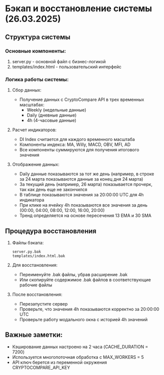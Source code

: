 # Бэкап и восстановление системы (26.03.2025)

## Структура системы

### Основные компоненты:
1. server.py - основной файл с бизнес-логикой
2. templates/index.html - пользовательский интерфейс

### Логика работы системы:
1. Сбор данных:
   - Получение данных с CryptoCompare API в трех временных масштабах:
     * Weekly (недельные данные)
     * Daily (дневные данные)
     * 4h (4-часовые данные)

2. Расчет индикаторов:
   - DI Index считается для каждого временного масштаба
   - Компоненты индекса: MA, Willy, MACD, OBV, MFI, AD
   - Все компоненты суммируются для получения итогового значения

3. Отображение данных:
   - Daily данные показываются за тот же день (например, в строке за 24 марта показываются данные за конец дня 24 марта)
   - За текущий день (например, 26 марта) показывается прочерк, так как день еще не закончился
   - В таблице показываются значения за 20:00:00 UTC для 4h индикатора
   - При клике на ячейку 4h показываются все значения за день (00:00, 04:00, 08:00, 12:00, 16:00, 20:00)
   - Тренд определяется на основе пересечения 13 EMA и 30 SMA

## Процедура восстановления

1. Файлы бэкапа:
   ```
   server.py.bak
   templates/index.html.bak
   ```

2. Для восстановления:
   - Переименуйте .bak файлы, убрав расширение .bak
   - Или скопируйте содержимое .bak файлов в соответствующие рабочие файлы

3. После восстановления:
   - Перезапустите сервер
   - Проверьте, что значения 4h показываются корректно за 20:00:00 UTC
   - Проверьте работу модального окна с историей 4h значений

## Важные заметки:
- Кэширование данных настроено на 2 часа (CACHE_DURATION = 7200)
- Используется многопоточная обработка с MAX_WORKERS = 5
- API ключ берется из переменной окружения CRYPTOCOMPARE_API_KEY